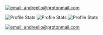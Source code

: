 [![email: andreello@protonmail.com](https://img.shields.io/badge/email-8B89CC?&style=for-the-badge&logo=protonmail&logoColor=FFF)](mailto:andreello@protonmail.com)

![Profile Stats](https://github-readme-stats.vercel.app/api?username=andre3llo&hide_border=true&show_icons=true&title_color=ddd&icon_color=ddd&text_color=fff&bg_color=222)
![Profile Stats](https://github-readme-stats.vercel.app/api?username=andre3llo&hide_border=true&show_icons=true&title_color=ddd&icon_color=ddd&text_color=fff&bg_color=222)
![Profile Stats](https://github-readme-stats.vercel.app/api?username=andre3llo&show_icons=true&title_color=222&icon_color=222&text_color=000&bg_color=ffffff5f) 

[![email: andreello@protonmail.com](https://img.shields.io/badge/email-8B89CC?&label=andreello@protonmail.com&labelColor=222&style=for-the-badge&logo=protonmail&logoColor=8B89CC)](mailto:mateusfg7@protonmail.com)
